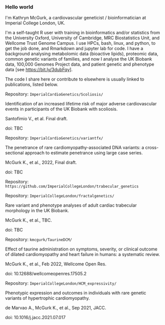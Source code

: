### Hello world

I'm Kathryn McGurk, a cardiovascular geneticist / bioinformatician at Imperial College London, UK. 

I'm a self-taught R user with training in bioinformatics and/or statistics from the University Oxford, University of Cambridge, MRC Biostatistics Unit, and Wellcome Trust Genome Campus. I use HPCs, bash, linux, and python, to get the job done, and Rmarkdown and jupyter lab for code. I have a background analysing metabolomic data (bioactive lipids), proteomic data, common genetic variants of families, and now I analyse the UK Biobank data, 100,000 Genomes Project data, and patient genetic and phenotype data [see https://bit.ly/3dubFqy]. 

The code I share here or contribute to elsewhere is usually linked to publications, listed below.

Repository: `ImperialCardioGenetics/Scoliosis/`

Identification of an increased lifetime risk of major adverse cardiovascular events in participants of the UK Biobank with scoliosis.

Santofimio V., et al. Final draft.

doi: TBC

Repository: `ImperialCardioGenetics/variantfx/`

The penetrance of rare cardiomyopathy-associated DNA variants: a cross-sectional approach to estimate penetrance using large case series.

McGurk K., et al., 2022, Final draft.

doi: TBC

Repository: `https://github.com/ImperialCollegeLondon/trabecular_genetics`

Repository: `ImperialCollegeLondon/fractalgenetics/`

Rare variant and phenotype analyses of adult cardiac trabecular morphology in the UK Biobank.

McGurk K., et al., TBC.

doi: TBC

Repository: `kmcgurk/TaurineDCM/`

Effect of taurine administration on symptoms, severity, or clinical outcome of dilated cardiomyopathy and heart failure in humans: a systematic review.

McGurk K., et al., Feb 2022, Wellcome Open Res.

doi: 10.12688/wellcomeopenres.17505.2

Repository: `ImperialCollegeLondon/HCM_expressivity/`

Phenotypic expression and outcomes in individuals with rare genetic variants of hypertrophic cardiomyopathy.

de Marvao A., McGurk K., et al., Sep 2021, JACC.

doi: 10.1016/j.jacc.2021.07.017
